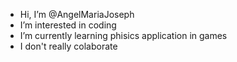 - Hi, I’m @AngelMariaJoseph
- I’m interested in coding
- I’m currently learning phisics application in games
- I don't really colaborate 
